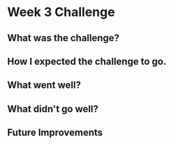# Week 3 Challenge
## What was the challenge?
## How I expected the challenge to go.
## What went well?
## What didn't go well?
## Future Improvements

